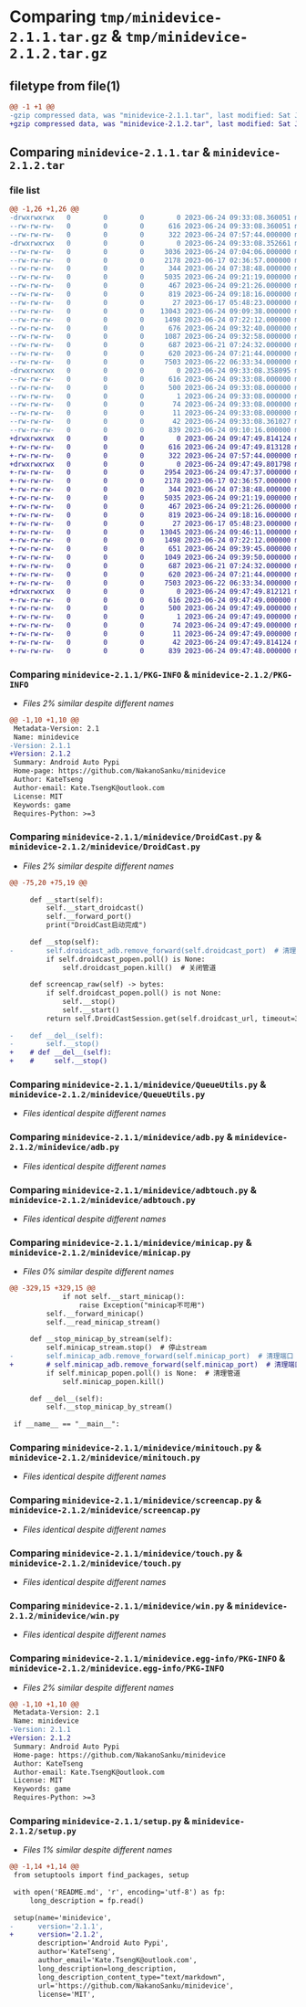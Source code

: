 # Comparing `tmp/minidevice-2.1.1.tar.gz` & `tmp/minidevice-2.1.2.tar.gz`

## filetype from file(1)

```diff
@@ -1 +1 @@
-gzip compressed data, was "minidevice-2.1.1.tar", last modified: Sat Jun 24 09:33:08 2023, max compression
+gzip compressed data, was "minidevice-2.1.2.tar", last modified: Sat Jun 24 09:47:49 2023, max compression
```

## Comparing `minidevice-2.1.1.tar` & `minidevice-2.1.2.tar`

### file list

```diff
@@ -1,26 +1,26 @@
-drwxrwxrwx   0        0        0        0 2023-06-24 09:33:08.360051 minidevice-2.1.1/
--rw-rw-rw-   0        0        0      616 2023-06-24 09:33:08.360051 minidevice-2.1.1/PKG-INFO
--rw-rw-rw-   0        0        0      322 2023-06-24 07:57:44.000000 minidevice-2.1.1/README.md
-drwxrwxrwx   0        0        0        0 2023-06-24 09:33:08.352661 minidevice-2.1.1/minidevice/
--rw-rw-rw-   0        0        0     3036 2023-06-24 07:04:06.000000 minidevice-2.1.1/minidevice/DroidCast.py
--rw-rw-rw-   0        0        0     2178 2023-06-17 02:36:57.000000 minidevice-2.1.1/minidevice/QueueUtils.py
--rw-rw-rw-   0        0        0      344 2023-06-24 07:38:48.000000 minidevice-2.1.1/minidevice/__init__.py
--rw-rw-rw-   0        0        0     5035 2023-06-24 09:21:19.000000 minidevice-2.1.1/minidevice/adb.py
--rw-rw-rw-   0        0        0      467 2023-06-24 09:21:26.000000 minidevice-2.1.1/minidevice/adbcap.py
--rw-rw-rw-   0        0        0      819 2023-06-24 09:18:16.000000 minidevice-2.1.1/minidevice/adbtouch.py
--rw-rw-rw-   0        0        0       27 2023-06-17 05:48:23.000000 minidevice-2.1.1/minidevice/logger.py
--rw-rw-rw-   0        0        0    13043 2023-06-24 09:09:38.000000 minidevice-2.1.1/minidevice/minicap.py
--rw-rw-rw-   0        0        0     1498 2023-06-24 07:22:12.000000 minidevice-2.1.1/minidevice/minitouch.py
--rw-rw-rw-   0        0        0      676 2023-06-24 09:32:40.000000 minidevice-2.1.1/minidevice/scrcpycap.py
--rw-rw-rw-   0        0        0     1087 2023-06-24 09:32:58.000000 minidevice-2.1.1/minidevice/scrcpytouch.py
--rw-rw-rw-   0        0        0      687 2023-06-21 07:24:32.000000 minidevice-2.1.1/minidevice/screencap.py
--rw-rw-rw-   0        0        0      620 2023-06-24 07:21:44.000000 minidevice-2.1.1/minidevice/touch.py
--rw-rw-rw-   0        0        0     7503 2023-06-22 06:33:34.000000 minidevice-2.1.1/minidevice/win.py
-drwxrwxrwx   0        0        0        0 2023-06-24 09:33:08.358095 minidevice-2.1.1/minidevice.egg-info/
--rw-rw-rw-   0        0        0      616 2023-06-24 09:33:08.000000 minidevice-2.1.1/minidevice.egg-info/PKG-INFO
--rw-rw-rw-   0        0        0      500 2023-06-24 09:33:08.000000 minidevice-2.1.1/minidevice.egg-info/SOURCES.txt
--rw-rw-rw-   0        0        0        1 2023-06-24 09:33:08.000000 minidevice-2.1.1/minidevice.egg-info/dependency_links.txt
--rw-rw-rw-   0        0        0       74 2023-06-24 09:33:08.000000 minidevice-2.1.1/minidevice.egg-info/requires.txt
--rw-rw-rw-   0        0        0       11 2023-06-24 09:33:08.000000 minidevice-2.1.1/minidevice.egg-info/top_level.txt
--rw-rw-rw-   0        0        0       42 2023-06-24 09:33:08.361027 minidevice-2.1.1/setup.cfg
--rw-rw-rw-   0        0        0      839 2023-06-24 09:10:16.000000 minidevice-2.1.1/setup.py
+drwxrwxrwx   0        0        0        0 2023-06-24 09:47:49.814124 minidevice-2.1.2/
+-rw-rw-rw-   0        0        0      616 2023-06-24 09:47:49.813128 minidevice-2.1.2/PKG-INFO
+-rw-rw-rw-   0        0        0      322 2023-06-24 07:57:44.000000 minidevice-2.1.2/README.md
+drwxrwxrwx   0        0        0        0 2023-06-24 09:47:49.801798 minidevice-2.1.2/minidevice/
+-rw-rw-rw-   0        0        0     2954 2023-06-24 09:47:37.000000 minidevice-2.1.2/minidevice/DroidCast.py
+-rw-rw-rw-   0        0        0     2178 2023-06-17 02:36:57.000000 minidevice-2.1.2/minidevice/QueueUtils.py
+-rw-rw-rw-   0        0        0      344 2023-06-24 07:38:48.000000 minidevice-2.1.2/minidevice/__init__.py
+-rw-rw-rw-   0        0        0     5035 2023-06-24 09:21:19.000000 minidevice-2.1.2/minidevice/adb.py
+-rw-rw-rw-   0        0        0      467 2023-06-24 09:21:26.000000 minidevice-2.1.2/minidevice/adbcap.py
+-rw-rw-rw-   0        0        0      819 2023-06-24 09:18:16.000000 minidevice-2.1.2/minidevice/adbtouch.py
+-rw-rw-rw-   0        0        0       27 2023-06-17 05:48:23.000000 minidevice-2.1.2/minidevice/logger.py
+-rw-rw-rw-   0        0        0    13045 2023-06-24 09:46:11.000000 minidevice-2.1.2/minidevice/minicap.py
+-rw-rw-rw-   0        0        0     1498 2023-06-24 07:22:12.000000 minidevice-2.1.2/minidevice/minitouch.py
+-rw-rw-rw-   0        0        0      651 2023-06-24 09:39:45.000000 minidevice-2.1.2/minidevice/scrcpycap.py
+-rw-rw-rw-   0        0        0     1049 2023-06-24 09:39:50.000000 minidevice-2.1.2/minidevice/scrcpytouch.py
+-rw-rw-rw-   0        0        0      687 2023-06-21 07:24:32.000000 minidevice-2.1.2/minidevice/screencap.py
+-rw-rw-rw-   0        0        0      620 2023-06-24 07:21:44.000000 minidevice-2.1.2/minidevice/touch.py
+-rw-rw-rw-   0        0        0     7503 2023-06-22 06:33:34.000000 minidevice-2.1.2/minidevice/win.py
+drwxrwxrwx   0        0        0        0 2023-06-24 09:47:49.812121 minidevice-2.1.2/minidevice.egg-info/
+-rw-rw-rw-   0        0        0      616 2023-06-24 09:47:49.000000 minidevice-2.1.2/minidevice.egg-info/PKG-INFO
+-rw-rw-rw-   0        0        0      500 2023-06-24 09:47:49.000000 minidevice-2.1.2/minidevice.egg-info/SOURCES.txt
+-rw-rw-rw-   0        0        0        1 2023-06-24 09:47:49.000000 minidevice-2.1.2/minidevice.egg-info/dependency_links.txt
+-rw-rw-rw-   0        0        0       74 2023-06-24 09:47:49.000000 minidevice-2.1.2/minidevice.egg-info/requires.txt
+-rw-rw-rw-   0        0        0       11 2023-06-24 09:47:49.000000 minidevice-2.1.2/minidevice.egg-info/top_level.txt
+-rw-rw-rw-   0        0        0       42 2023-06-24 09:47:49.814124 minidevice-2.1.2/setup.cfg
+-rw-rw-rw-   0        0        0      839 2023-06-24 09:47:48.000000 minidevice-2.1.2/setup.py
```

### Comparing `minidevice-2.1.1/PKG-INFO` & `minidevice-2.1.2/PKG-INFO`

 * *Files 2% similar despite different names*

```diff
@@ -1,10 +1,10 @@
 Metadata-Version: 2.1
 Name: minidevice
-Version: 2.1.1
+Version: 2.1.2
 Summary: Android Auto Pypi
 Home-page: https://github.com/NakanoSanku/minidevice
 Author: KateTseng
 Author-email: Kate.TsengK@outlook.com
 License: MIT
 Keywords: game
 Requires-Python: >=3
```

### Comparing `minidevice-2.1.1/minidevice/DroidCast.py` & `minidevice-2.1.2/minidevice/DroidCast.py`

 * *Files 2% similar despite different names*

```diff
@@ -75,20 +75,19 @@
 
     def __start(self):
         self.__start_droidcast()
         self.__forward_port()
         print("DroidCast启动完成")
 
     def __stop(self):
-        self.droidcast_adb.remove_forward(self.droidcast_port)  # 清理转发端口
         if self.droidcast_popen.poll() is None:
             self.droidcast_popen.kill()  # 关闭管道
 
     def screencap_raw(self) -> bytes:
         if self.droidcast_popen.poll() is not None:
             self.__stop()
             self.__start()
         return self.DroidCastSession.get(self.droidcast_url, timeout=3).content
 
-    def __del__(self):
-        self.__stop()
+    # def __del__(self):
+    #     self.__stop()
```

### Comparing `minidevice-2.1.1/minidevice/QueueUtils.py` & `minidevice-2.1.2/minidevice/QueueUtils.py`

 * *Files identical despite different names*

### Comparing `minidevice-2.1.1/minidevice/adb.py` & `minidevice-2.1.2/minidevice/adb.py`

 * *Files identical despite different names*

### Comparing `minidevice-2.1.1/minidevice/adbtouch.py` & `minidevice-2.1.2/minidevice/adbtouch.py`

 * *Files identical despite different names*

### Comparing `minidevice-2.1.1/minidevice/minicap.py` & `minidevice-2.1.2/minidevice/minicap.py`

 * *Files 0% similar despite different names*

```diff
@@ -329,15 +329,15 @@
             if not self.__start_minicap():
                 raise Exception("minicap不可用")
         self.__forward_minicap()
         self.__read_minicap_stream()
 
     def __stop_minicap_by_stream(self):
         self.minicap_stream.stop()  # 停止stream
-        self.minicap_adb.remove_forward(self.minicap_port)  # 清理端口
+        # self.minicap_adb.remove_forward(self.minicap_port)  # 清理端口
         if self.minicap_popen.poll() is None:  # 清理管道
             self.minicap_popen.kill()
 
     def __del__(self):
         self.__stop_minicap_by_stream()
         
 if __name__ == "__main__":
```

### Comparing `minidevice-2.1.1/minidevice/minitouch.py` & `minidevice-2.1.2/minidevice/minitouch.py`

 * *Files identical despite different names*

### Comparing `minidevice-2.1.1/minidevice/screencap.py` & `minidevice-2.1.2/minidevice/screencap.py`

 * *Files identical despite different names*

### Comparing `minidevice-2.1.1/minidevice/touch.py` & `minidevice-2.1.2/minidevice/touch.py`

 * *Files identical despite different names*

### Comparing `minidevice-2.1.1/minidevice/win.py` & `minidevice-2.1.2/minidevice/win.py`

 * *Files identical despite different names*

### Comparing `minidevice-2.1.1/minidevice.egg-info/PKG-INFO` & `minidevice-2.1.2/minidevice.egg-info/PKG-INFO`

 * *Files 2% similar despite different names*

```diff
@@ -1,10 +1,10 @@
 Metadata-Version: 2.1
 Name: minidevice
-Version: 2.1.1
+Version: 2.1.2
 Summary: Android Auto Pypi
 Home-page: https://github.com/NakanoSanku/minidevice
 Author: KateTseng
 Author-email: Kate.TsengK@outlook.com
 License: MIT
 Keywords: game
 Requires-Python: >=3
```

### Comparing `minidevice-2.1.1/setup.py` & `minidevice-2.1.2/setup.py`

 * *Files 1% similar despite different names*

```diff
@@ -1,14 +1,14 @@
 from setuptools import find_packages, setup
 
 with open('README.md', 'r', encoding='utf-8') as fp:
     long_description = fp.read()
 
 setup(name='minidevice',
-      version='2.1.1',
+      version='2.1.2',
       description='Android Auto Pypi',
       author='KateTseng',
       author_email='Kate.TsengK@outlook.com',
       long_description=long_description,
       long_description_content_type="text/markdown",
       url='https://github.com/NakanoSanku/minidevice',
       license='MIT',
```

